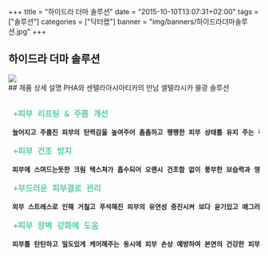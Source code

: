 +++
title = "하이드라 더마 솔루션"
date = "2015-10-10T13:07:31+02:00"
tags = ["솔루션"]
categories = ["닥터랩"]
banner = "img/banners/하이드라더마솔루션.jpg"
+++

## 하이드라 더마 솔루션
<img src="/img/banners/하이드라더마솔루션.jpg" style="max-width: 100%; height: auto;">
<br>
## 제품 상세 설명
PHA와 센텔라아시아티카의 만남 셀텔라시카 물광 솔루션
<pre>
<strong>
<font size =4 color = #55CD9F> +피부 리프팅 & 주름 개선 </font><br>
<font size = 3 > 늘어지고 주름진 피부의 탄력감을 높여주어 촘촘하고 팽팽한 피부 상태를 유지 주는 주름 개선 기능성 크림입니다.</font><br>
<font size = 4 color = #55CD9F> +피부 건조 방지 </font><br>
<font size = 3 > 피부에 스며드는듯한 크림 텍스쳐가 흡수되어 오랜시 건조함 없이 풍부한 보습력과 영양감을 지속시 더욱 활력있는 피부로 관리해 줍니다.</font><br>
<font size = 4 color = #55CD9F> +부드러운 피부결로 관리 </font><br>
<font size = 3 > 외부 스트레스로 인해 거칠고 푸석해진 피부의 유연성 증진시켜 보다 윤기있고 매그러운 피부결로 관리해 줍니다.</font><br>
<font size = 4 color = #55CD9F> +피부 장벽 강화에 도움 </font><br>
<font size = 3 > 피부를 탄탄하고 밀도있게 케어해주는 동시에 피부 손상 예방하여 본연의 건강한 피부로 관리해 줍니다.</font>
</strong>
